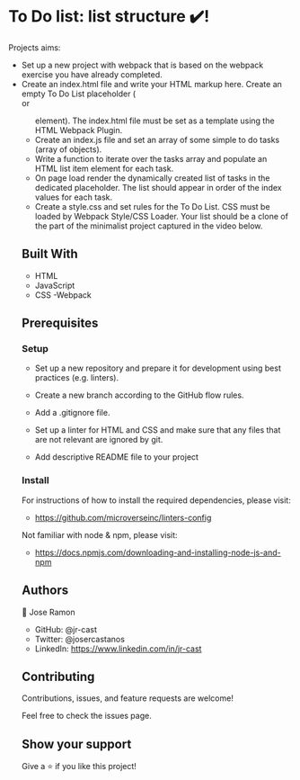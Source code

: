 # To Do list: list structure ✔️!

Projects aims:

* Set up a new project with webpack that is based on the webpack exercise you have already completed.
* Create an index.html file and write your HTML markup here. Create an empty To Do List placeholder (<div> or <ul> element). The index.html file must be set as a template using the HTML Webpack Plugin.
* Create an index.js file and set an array of some simple to do tasks (array of objects).
* Write a function to iterate over the tasks array and populate an HTML list item element for each task.
* On page load render the dynamically created list of tasks in the dedicated placeholder. The list should appear in order of the index values for each task.
* Create a style.css and set rules for the To Do List. CSS must be loaded by Webpack Style/CSS Loader. Your list should be a clone of the part of the minimalist project captured in the video below.

## Built With

- HTML
- JavaScript
- CSS
-Webpack

## Prerequisites

### Setup

- Set up a new repository and prepare it for development using best practices (e.g. linters).
- Create a new branch according to the GitHub flow rules.
- Add a .gitignore file.
- Set up a linter for HTML and CSS and make sure that any files that are not relevant are ignored by git.

- Add descriptive README file to your project

### Install

For instructions of how to install the required dependencies, please visit:

- https://github.com/microverseinc/linters-config

Not familiar with node & npm, please visit:

- https://docs.npmjs.com/downloading-and-installing-node-js-and-npm

## Authors

:bust_in_silhouette: Jose Ramon

- GitHub: @jr-cast
- Twitter: @josercastanos
- LinkedIn: https://www.linkedin.com/in/jr-cast


## Contributing

Contributions, issues, and feature requests are welcome!

Feel free to check the issues page.

## Show your support

Give a :star: if you like this project!
